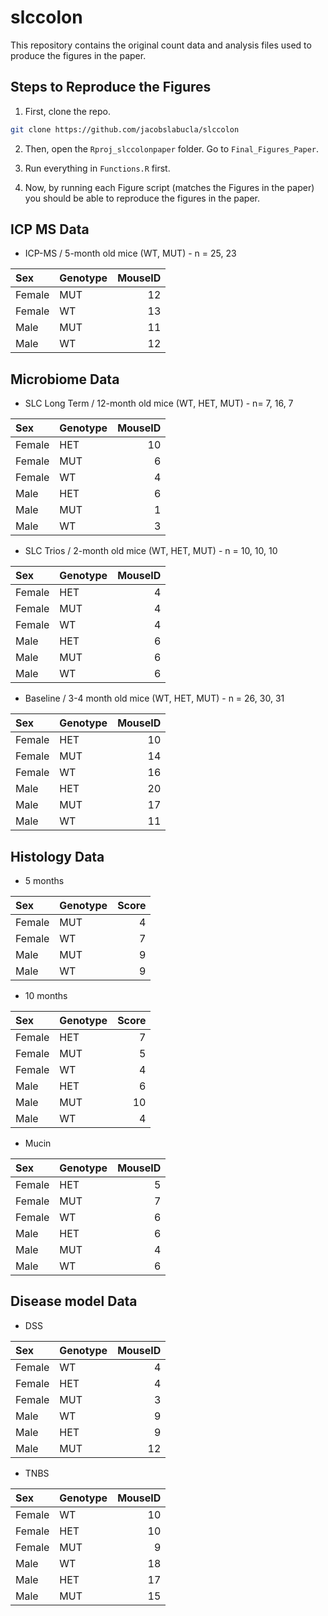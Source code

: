 # slccolon
This repository contains the original count data and analysis files used to produce the figures in the paper.

## Steps to Reproduce the Figures 
1. First, clone the repo. 
```bash
git clone https://github.com/jacobslabucla/slccolon
```
2. Then, open the `Rproj_slccolonpaper` folder. Go to `Final_Figures_Paper`.

3. Run everything in `Functions.R` first. 

4. Now, by running each Figure script (matches the Figures in the paper) you should be able to reproduce the figures in the paper.

## ICP MS Data 
- ICP-MS / 5-month old mice (WT, MUT) - n = 25, 23

|Sex    |Genotype | MouseID|
|:------|:--------|-------:|
|Female |MUT      |      12|
|Female |WT       |      13|
|Male   |MUT      |      11|
|Male   |WT       |      12|

## Microbiome Data
- SLC Long Term / 12-month old mice (WT, HET, MUT) - n= 7, 16, 7

|Sex    |Genotype | MouseID|
|:------|:--------|-------:|
|Female |HET      |      10|
|Female |MUT      |       6|
|Female |WT       |       4|
|Male   |HET      |       6|
|Male   |MUT      |       1|
|Male   |WT       |       3|

- SLC Trios / 2-month old mice (WT, HET, MUT) - n = 10, 10, 10
  
|Sex    |Genotype | MouseID|
|:------|:--------|-------:|
|Female |HET      |       4|
|Female |MUT      |       4|
|Female |WT       |       4|
|Male   |HET      |       6|
|Male   |MUT      |       6|
|Male   |WT       |       6|

- Baseline / 3-4 month old mice (WT, HET, MUT) - n = 26, 30, 31

|Sex    |Genotype | MouseID|
|:------|:--------|-------:|
|Female |HET      |      10|
|Female |MUT      |      14|
|Female |WT       |      16|
|Male   |HET      |      20|
|Male   |MUT      |      17|
|Male   |WT       |      11|
  
## Histology Data 

- 5 months 

|Sex    |Genotype | Score|
|:------|:--------|-----:|
|Female |MUT      |     4|
|Female |WT       |     7|
|Male   |MUT      |     9|
|Male   |WT       |     9|


- 10 months 

|Sex    |Genotype | Score|
|:------|:--------|-----:|
|Female |HET      |     7|
|Female |MUT      |     5|
|Female |WT       |     4|
|Male   |HET      |     6|
|Male   |MUT      |    10|
|Male   |WT       |     4|

- Mucin 

|Sex    |Genotype | MouseID|
|:------|:--------|-------:|
|Female |HET      |       5|
|Female |MUT      |       7|
|Female |WT       |       6|
|Male   |HET      |       6|
|Male   |MUT      |       4|
|Male   |WT       |       6|

## Disease model Data 

- DSS 

|Sex    |Genotype | MouseID|
|:------|:--------|-------:|
|Female |WT       |       4|
|Female |HET      |       4|
|Female |MUT      |       3|
|Male   |WT       |       9|
|Male   |HET      |       9|
|Male   |MUT      |      12|

- TNBS

|Sex    |Genotype | MouseID|
|:------|:--------|-------:|
|Female |WT       |      10|
|Female |HET      |      10|
|Female |MUT      |       9|
|Male   |WT       |      18|
|Male   |HET      |      17|
|Male   |MUT      |      15|

